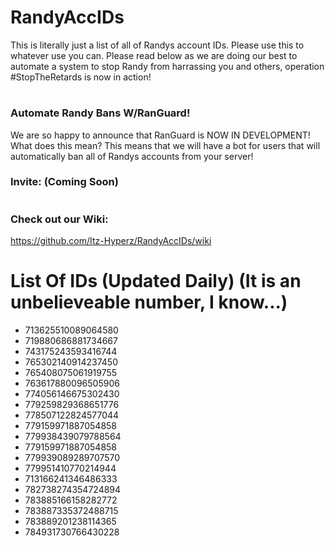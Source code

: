 # RandyAccIDs
This is literally just a list of all of Randys account IDs. Please use this to whatever use you can. Please read below as we are doing our best to automate a system to stop Randy from harrassing you and others, operation #StopTheRetards is now in action!

#

### Automate Randy Bans W/RanGuard!
We are so happy to announce that RanGuard is NOW IN DEVELOPMENT!
What does this mean? This means that we will have a bot for users that
will automatically ban all of Randys accounts from your server!

### Invite: (Coming Soon)

# 

### Check out our Wiki:
https://github.com/Itz-Hyperz/RandyAccIDs/wiki

# List Of IDs (Updated Daily) (It is an unbelieveable number, I know...)
- 713625510089064580
- 719880686881734667
- 743175243593416744
- 765302140914237450
- 765408075061919755
- 763617880096505906
- 774056146675302430
- 779259829368651776
- 778507122824577044
- 779159971887054858
- 779938439079788564
- 779159971887054858
- 779939089289707570
- 779951410770214944
- 713166241346486333
- 782738274354724894
- 783885166158282772
- 783887335372488715
- 783889201238114365
- 784931730766430228
